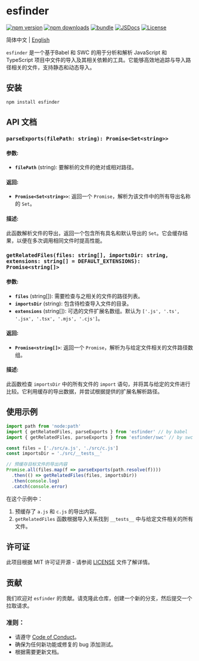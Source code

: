 # esfinder

[![npm version][npm-version-src]][npm-version-href]
[![npm downloads][npm-downloads-src]][npm-downloads-href]
[![bundle][bundle-src]][bundle-href]
[![JSDocs][jsdocs-src]][jsdocs-href]
[![License][license-src]][license-href]

简体中文 | <a href="./README.md">English</a>

`esfinder` 是一个基于Babel 和 SWC 的用于分析和解析 JavaScript 和 TypeScript 项目中文件的导入及其相关依赖的工具。它能够高效地追踪与导入路径相关的文件，支持静态和动态导入。

## 安装

```bash
npm install esfinder
```

## API 文档

### `parseExports(filePath: string): Promise<Set<string>>`

#### 参数:
- **`filePath`** (string): 要解析的文件的绝对或相对路径。

#### 返回:
- **`Promise<Set<string>>`**: 返回一个 `Promise`，解析为该文件中的所有导出名称的 `Set`。

#### 描述:
此函数解析文件的导出，返回一个包含所有具名和默认导出的 `Set`。它会缓存结果，以便在多次调用相同文件时提高性能。

### `getRelatedFiles(files: string[], importsDir: string, extensions: string[] = DEFAULT_EXTENSIONS): Promise<string[]>`

#### 参数:
- **`files`** (string[]): 需要检查与之相关的文件的路径列表。
- **`importsDir`** (string): 包含待检查导入文件的目录。
- **`extensions`** (string[]): 可选的文件扩展名数组。默认为 `['.js', '.ts', '.jsx', '.tsx', '.mjs', '.cjs']`。

#### 返回:
- **`Promise<string[]>`**: 返回一个 `Promise`，解析为与给定文件相关的文件路径数组。

#### 描述:
此函数检查 `importsDir` 中的所有文件的 `import` 语句，并将其与给定的文件进行比较。它利用缓存的导出数据，并尝试根据提供的扩展名解析路径。

## 使用示例

```ts
import path from 'node:path'
import { getRelatedFiles, parseExports } from 'esfinder' // by babel
import { getRelatedFiles, parseExports } from 'esfinder/swc' // by swc

const files = ['./src/a.js', './src/c.js']
const importsDir = './src/__tests__'

// 预缓存目标文件的导出内容
Promise.all(files.map(f => parseExports(path.resolve(f))))
  .then(() => getRelatedFiles(files, importsDir))
  .then(console.log)
  .catch(console.error)
```

在这个示例中：
1. 预缓存了 `a.js` 和 `c.js` 的导出内容。
2. `getRelatedFiles` 函数根据导入关系找到 `__tests__` 中与给定文件相关的所有文件。

## 许可证

此项目根据 MIT 许可证开源 - 请参阅 [LICENSE](LICENSE) 文件了解详情。

## 贡献

我们欢迎对 `esfinder` 的贡献。请克隆此仓库，创建一个新的分支，然后提交一个拉取请求。

### 准则：
- 请遵守 [Code of Conduct](CODE_OF_CONDUCT.md)。
- 确保为任何新功能或修复的 bug 添加测试。
- 根据需要更新文档。

<!-- Badges -->

[npm-version-src]: https://img.shields.io/npm/v/esfinder?style=flat&colorA=080f12&colorB=1fa669
[npm-version-href]: https://npmjs.com/package/esfinder
[npm-downloads-src]: https://img.shields.io/npm/dm/esfinder?style=flat&colorA=080f12&colorB=1fa669
[npm-downloads-href]: https://npmjs.com/package/esfinder
[bundle-src]: https://img.shields.io/bundlephobia/minzip/esfinder?style=flat&colorA=080f12&colorB=1fa669&label=minzip
[bundle-href]: https://bundlephobia.com/result?p=esfinder
[license-src]: https://img.shields.io/github/license/Sunny-117/esfinder.svg?style=flat&colorA=080f12&colorB=1fa669
[license-href]: https://github.com/Sunny-117/esfinder/blob/main/LICENSE
[jsdocs-src]: https://img.shields.io/badge/jsdocs-reference-080f12?style=flat&colorA=080f12&colorB=1fa669
[jsdocs-href]: https://www.jsdocs.io/package/esfinder
